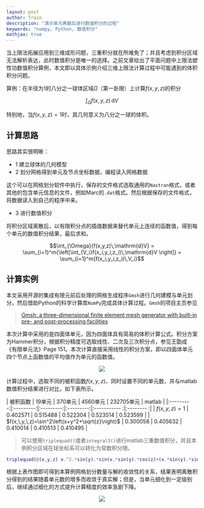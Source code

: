 ```yaml
---
layout: post
author: Train
description: "演示单元离散后进行数值积分的过程"
keywords: "numpy, Python, 数值积分"
mathjax: true
---
```


当上限法拓展应用到三维成形问题，三重积分就在所难免了；并且考虑到积分区域无法解析表达，此时数值积分是唯一的选择。之前文章给出了平面问题中上限法塑性功数值积分算例，本文即以具体示例介绍三维上限法计算过程中可能遇到的体积积分问题。

算例：在半径为1的八分之一球体区域$\Omega$（第一卦限）上计算$f(x,y,z)$的积分

$$\int_{\Omega}{f(x,y,z)\,\mathrm{d}V}$$

特别地，当$f(x,y,z)=1$时，其几何意义为八分之一球的体积。

## 计算思路

思路其实很明晰：

* 1 建立球体的几何模型
* 2 划分网格得到单元及节点坐标数据，编程读入网格数据

这个可以在网格划分软件中执行，保存的文件格式选取通用的`Nastran`格式，或者其他的包含单元信息的文件，例如Marc的`.dat`格式。然后根据保存的文件格式，将数据读入到自己的程序中来。

* 3 进行数值积分

将积分区域离散后，以有限积分点的插值数据来替代单元上连续的函数值，得到每个单元的数值积分结果，最后求和。

$$\int_{\Omega}{f(x,y,z)\,\mathrm{d}V} = \sum_{i=1}^m{\left[\int_{V_i}f(x_i,y_i,z_i)\,\mathrm{d}V \right]} = \sum_{i=1}^m{f(x_i,y_i,z_i)\,V_i}$$

## 计算实例

本文采用开源的集成有限元前后处理的网格生成程序`Gmsh`进行几何建模与单元划分，然后借助Python的科学计算库`NumPy`完成具体计算过程。`Gmsh`的项目主页参见

> [Gmsh: a three-dimensional finite element mesh generator with built-in pre- and post-processing facilities](http://www.geuz.org/gmsh/)

本次计算中采用的是四面体单元，因为四面体具有简易的体积计算公式。积分方案为Hammer积分，根据积分精度可选取线性、二次及三次积分点，参见王勖成《有限单元法》Page 151。本次计算直接采用线性的积分方案，即以四面体单元四个节点上函数值的平均值作为单元的函数值。

<div align='center'><img src="{{ "/images/2014-12-24-01.jpg" | prepend: site.baseurl }}"></div>

计算过程中，选取不同的被积函数$f(x,y,z)$、同时设置不同的单元数，并与matlab数值积分结果进行对比，如下表所示。

| 被积函数  |   19单元  |  370单元  | 4560单元  | 232705单元    | matlab    |
|:---------:|:---------:|:---------:|:---------:|:-----------  :|:-------- :|
| $f(x,\,y,\,z)=1$       | 0.402571  | 0.515488  | 0.522304  | 0.523514      | 0.523599  |
| $f(x,\,y,\,z)=\sin^2\left(x+y^2+\sqrt{z}\right)$       | 0.300058  | 0.405632  | 0.410014  | 0.410513      | 0.410495  |

> 可以使用`triplequad()`或者`integral3()`进行matlab三重数值积分，并且本例积分区域在球坐标系可以转化为常数积分限。

``` matlab
triplequad(@(x,y,z) x.^2.*sin(y).*sin(x.*sin(y).*cos(z)+(x.*sin(y).*sin(z)).^2+(x.*cos(y)).^0.5).^2,0,1,0,pi/2,0,pi/2)
```

根据上表作图即可得到本算例网格划分数量与解的收敛性的关系，结果表明离散积分得到的结果随着单元数的增多而收敛于真实解；但是，当单元细化到一定级别后，继续通过细化的方式提升计算精度的效率急剧下降。

<div align='center'><img src="{{ "/images/2014-12-24-02.jpg" | prepend: site.baseurl }}"></div>